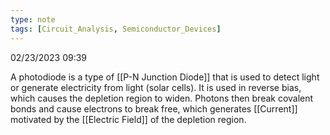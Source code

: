 ```yaml
---
type: note
tags: [Circuit_Analysis, Semiconductor_Devices]
---
```

02/23/2023 09:39

  

A photodiode is a type of [[P-N Junction Diode]] that is used to detect light or generate electricity from light (solar cells). It is used in reverse bias, which causes the depletion region to widen. Photons then break covalent bonds and cause electrons to break free, which generates [[Current]] motivated by the [[Electric Field]] of the depletion region.